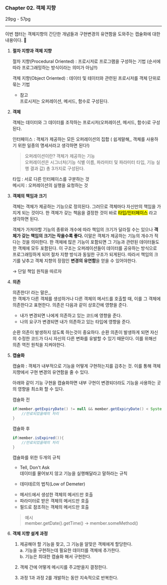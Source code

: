 ### Chapter 02. 객체 지향 

29pg - 57pg

---
이번 챕터는 객체지향의 간단한 개념들과  구현변경의 유연함을 도와주는 캡슐화에 대한 내용이다. 🥸



1. **절차 지향과 객체 지향**

   절차 지향(Procedural Oriented) : 프로시저로 프로그램을 구성하는 기법 (순서에 따라 프로그래밍하는 방식이라는 의미가 아님!!)

   객체 지향(Object Oriented) : 데이터 및 테이터와 관련된 프로시저를 객체 단위로 묶는 기법

   * 참고 <br>
   	프로시저는 오퍼레이션, 메서드, 함수로 구성된다.

   

2. **객체**

   객체는 데이터와 그 데이터를 조작하는 프로시저(오퍼레이션, 메서드, 함수)로 구성된다.

   인터페이스 : 객체가 제공하는 모든 오퍼레이션의 집합 ( 쉽게말해,, 객체를 사용하기 위한 일종의 명세서라고 생각하면 된다!)

   > 오퍼레이션이란? 객체가 제공하는 기능<br>
	오퍼레이션은 시그너처(기능 식별 이름, 파라미터 및 파라미터 타입, 기능 실행 결과 값) 총 3가지로 구성된다. <br>
	
	타입 : 서로 다른 인터페이스를 구분하는 것 <br>
	메시지 : 오퍼레이션의 실행을 요청하는 것 
	

3. **객체의 책임과 크기**
	
	객체는 객체가 제공하는 기능으로 정의된다. 그러므로 객체마다 자신만의 책임을 가지게 되는 것이다. 
	한 객체가 갖는 책음을 결정한 것이 바로 <mark>타입/인터페이스</mark> 라고 생각하면 된다. 
	
	객체가 가져야할 기능의 종류와 개수에 따라 책임의 크기가 달라질 수는 있으나 <b>객체가 갖는 책임의 크기는 작을수록 좋다. </b>
	이말은 객체가 제공하는 기능의 개수가 적다는 것을 의미한다. 한 객체에 많은 기능이 포함되면 그 기능과 관련된 데이터들도 한 객체에 모두 포함된다. 이 구조는 오퍼레이션들이 데이터를 공유하는 방식으로 프로그래밍하게 되어 절차 지향 방식과 동일한 구조가 	되게된다. 따라서 책임의 크기를 낮추고 객체 지향의 장점인 <b>변경의 유연함</b>을 얻을 수 있어야한다. 
	
	&rarr;   단일 책임 원칙을 따르자
	

4. **의존**


	의존한다! 라는 말은,,<br>
	한 객체가 다른 객체를 생성하거나 다른 객체의 메서드를 호출할 때, 이를 그 객체에 의존한다고 표현한다.
	의존은 다음과 같이 상호간에 영향을 준다.
	- 내가 변경되면 나에게 의존하고 있는 코드에 영향을 준다.
	- 나의 요구가 변경되면 내가 의존하고 있는 타입에 영향을 준다. 
	
	순환 의존이 발생하지 않도록 하는것이 중요하다. 순환 의존이 발생하게 되면 자신의 수정한 코드가 다시 자신의 다른 변화를 유발할 수 있기 때문이다. 
	이를 위해선 의존 역전 원칙을 지켜야한다. 
	
	
5. **캡슐화**

	캡슐화 : 객체가 내부적으로 기능을 어떻게 구현하는지를 감추는 것. 이를 통해 객체 지향에서 구현 변경의 유연함을 줄 수 있다. 
	
	아래와 같이 기능 구현을 캡슐화하면 내부 구현이 변경되더라도 기능을 사용하는 곳의 영향을 최소화 할 수 있다.
	
	캡슐화 전
	
	~~~java
	if(member.getExpiryDate() != null && member.getExpiryDate() < System.currentTimeMills()){
		//만료되었을때의 처리 
	}
	~~~
	
	캡슐화 후
	
	~~~java
	if(member.isExpired()){
		//만료되었을때의 처리 
	}

	~~~
	 
	 캡슐화를 위한 두개의 규칙
	 - Tell, Don't Ask <br>
	 	데이터를 물어보지 않고 기능을 실행해달라고 말하라는 규칙
	 	
	 - 데미테르의 법칙(Low of Demeter)
	  * 메서드에서 생성한 객체의 메서드만 호출
	  * 파라미터로 받은 객체의 메서드만 호출
	  * 필드로 참조하는 객체의 메서드만 호출<br>
	 >  예시<br>
	  	member.getDate().getTime() &rarr; member.someMethod()

6. **객체 지향 설계 과정**

	
	1. 제공해야 할 기능을 찾고, 그 기능을 알맞은 객체에게 할당한다.<br>
		a. 기능을 구현하는데 필요한 데이터를 객체에 추가한다.<br>
		b. 기능은 최대한 캡슐화 해서 구현한다. 
		
	2. 객체 간에 어떻게 메시지를 주고받을지 결정한다.
	
	3. 과정 1과 과정 2를 개발하는 동안 지속적으로 반복한다. 